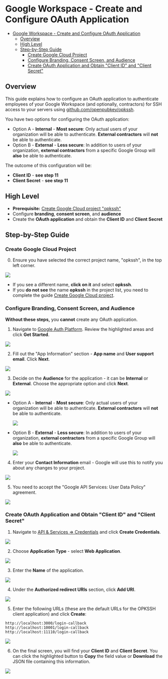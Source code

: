 # Google Workspace - Create and Configure OAuth Application

- [Google Workspace - Create and Configure OAuth Application](#google-workspace---create-and-configure-oauth-application)
  - [Overview](#overview)
  - [High Level](#high-level)
  - [Step-by-Step Guide](#step-by-step-guide)
    - [Create Google Cloud Project](#create-google-cloud-project)
    - [Configure Branding, Consent Screen, and Audience](#configure-branding-consent-screen-and-audience)
    - [Create OAuth Application and Obtain "Client ID" and "Client Secret"](#create-oauth-application-and-obtain-client-id-and-client-secret)

## Overview

This guide explains how to configure an OAuth application to authenticate employees of your Google Workspace (and optionally, contractors) for SSH access to your servers using [github.com/openpubkey/opkssh](https://github.com/openpubkey/opkssh).

You have two options for configuring the OAuth application:

- Option A - **Internal** - **Most secure**: Only actual users of your organization will be able to authenticate. **External contractors** will **not** be able to authenticate.
- Option B - **External** - **Less secure**: In addition to users of your organization, **external contractors** from a specific Google Group will **also** be able to authenticate.

The outcome of this configuration will be:
- **Client ID** - **see step 11**
- **Client Secret** - **see step 11**

## High Level

- **Prerequisite:** [Create Google Cloud project "opkssh"](../google-cloud-project/README.md)
- Configure **branding**, **consent screen**, and **audience**
- Create the **OAuth application** and obtain the **Client ID** and **Client Secret**

## Step-by-Step Guide

### Create Google Cloud Project

0. Ensure you have selected the correct project name, "opkssh", in the top left corner.

![](./00-prerequisite-google-cloud-project.png)

- If you see a different name, **click on it** and select **opkssh**.
- If you **do not see** the name **opkssh** in the project list, you need to complete the guide [Create Google Cloud project](../google-cloud-project/README.md).

### Configure Branding, Consent Screen, and Audience

**Without these steps,** you **cannot** create any OAuth application.

1. Navigate to [Google Auth Platform](https://console.cloud.google.com/auth/overview). Review the highlighted areas and click **Get Started**.

  ![](./01-branding.png)

2. Fill out the "App Information" section - **App name** and **User support email**. Click **Next**.

  ![](./02-branding-app-information.png)

3. Decide on the **Audience** for the application - it can be **Internal** or **External**. Choose the appropriate option and click **Next**.

  ![](./03-branding-app-audience.png)

  - Option A - **Internal** - **Most secure**: Only actual users of your organization will be able to authenticate. **External contractors** will **not** be able to authenticate.

    ![](./03-option-A-branding-app-audience-internal.png)

  - Option B - **External** - **Less secure**: In addition to users of your organization, **external contractors** from a specific Google Group will **also** be able to authenticate.

    ![](./03-option-B-branding-app-audience-external.png)

4. Enter your **Contact Information** email - Google will use this to notify you about any changes to your project.

  ![](./04-branding-app-contact-information.png)

5. You need to accept the "Google API Services: User Data Policy" agreement.

  ![](./05-branding-app-consent.png)

### Create OAuth Application and Obtain "Client ID" and "Client Secret"

1. Navigate to [API & Services => Credentials](https://console.cloud.google.com/apis/credentials) and click **Create Credentials**.

  ![](./06-api-and-services.png)

2. Choose **Application Type** - select **Web Application**.

  ![](./07-create-oauth-app-choose-type.png)

3. Enter the **Name** of the application.

  ![](./08-create-oauth-app-name.png)

4. Under the **Authorized redirect URIs** section, click **Add URI**.

  ![](./09-create-oauth-app-redirects.png)

5. Enter the following URLs (these are the default URLs for the OPKSSH client application) and click **Create**:

  ```text
  http://localhost:3000/login-callback
  http://localhost:10001/login-callback
  http://localhost:11110/login-callback
  ```

  ![](./10-create-oauth-app-redirects.png)

6. On the final screen, you will find your **Client ID** and **Client Secret**. You can click the highlighted button to **Copy** the field value or **Download** the JSON file containing this information.

  ![](./11-create-oauth-app-info.png)
